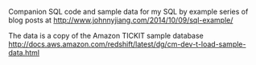 Companion SQL code and sample data for my SQL by example series of blog posts at http://www.johnnyjiang.com/2014/10/09/sql-example/ 

The data is a copy of the Amazon TICKIT sample database
http://docs.aws.amazon.com/redshift/latest/dg/cm-dev-t-load-sample-data.html

